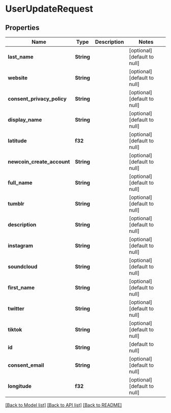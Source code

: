 # UserUpdateRequest

## Properties
Name | Type | Description | Notes
------------ | ------------- | ------------- | -------------
**last_name** | **String** |  | [optional] [default to null]
**website** | **String** |  | [optional] [default to null]
**consent_privacy_policy** | **String** |  | [optional] [default to null]
**display_name** | **String** |  | [optional] [default to null]
**latitude** | **f32** |  | [optional] [default to null]
**newcoin_create_account** | **String** |  | [optional] [default to null]
**full_name** | **String** |  | [optional] [default to null]
**tumblr** | **String** |  | [optional] [default to null]
**description** | **String** |  | [optional] [default to null]
**instagram** | **String** |  | [optional] [default to null]
**soundcloud** | **String** |  | [optional] [default to null]
**first_name** | **String** |  | [optional] [default to null]
**twitter** | **String** |  | [optional] [default to null]
**tiktok** | **String** |  | [optional] [default to null]
**id** | **String** |  | [default to null]
**consent_email** | **String** |  | [optional] [default to null]
**longitude** | **f32** |  | [optional] [default to null]

[[Back to Model list]](../README.md#documentation-for-models) [[Back to API list]](../README.md#documentation-for-api-endpoints) [[Back to README]](../README.md)


